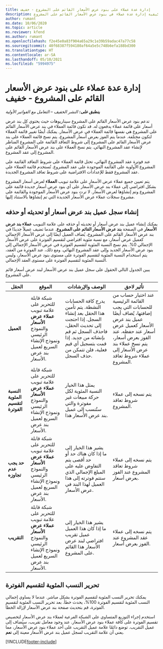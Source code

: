 ```yaml
---
title: إدارة عدة عملاء على بنود عرض الأسعار القائم على المشروع - خفيف
description: يشرح هذا الموضوع كيفية إدارة عدة عملاء في بنود عرض الأسعار القائم على المشروع.
author: rumant
ms.date: 10/06/2020
ms.topic: article
ms.reviewer: kfend
ms.author: rumant
ms.openlocfilehash: f2e45e0a83f904a65a29c1e39b59adac47a77c58
ms.sourcegitcommit: 40f68387f594180af64a5e5c748b6efa188bd300
ms.translationtype: HT
ms.contentlocale: ar-SA
ms.lasthandoff: 05/10/2021
ms.locfileid: "5994975"
---
```

# <a name="manage-multiple-customers-on-project-based-quote-lines---lite"></a>إدارة عدة عملاء على بنود عرض الأسعار القائم على المشروع - خفيف

_**ينطبق على:** النشر الخفيف – التعامل مع الفواتير الأولية_

تدعم بنود عرض الأسعار القائم على المشروع سيناريوهات حيث يحتوي كل بند عرض أسعار على قائمة عملاء يدفعون له. قد تكون قائمة العملاء في بند عرض الأسعار القائم على المشروع هي نفسها قائمة العملاء في عرض الأسعار. يمكنك أيضًا تغيير قائمة العملاء لتكون مختلفة. عندما يتم الفوز بعرض أسعار المشروع، يتم نسخ قائمة العملاء على بند عرض الأسعار القائم على المشروع إلى شروط التعاقد القائمة على المشروع المناظر لإنشاء عقد المشروع النهائي. يتم نسخ العملاء على بند عرض الأسعار القائم على المشروع إلى عقد المشروع.

عند فوترة عقد المشروع النهائي، تحتل قائمة العملاء على شروط التعاقد القائمة على المشروع الأولوية على القائمة الموجودة على عقد المشروع. تُستخدم قائمة العملاء على عقد المشروع فقط للإعدادات الافتراضية على شروط تعاقد المشروع الجديدة.

يتم تعيين جميع عملاء عرض الأسعار على علامة تبويب **العملاء** لعرض أسعار المشروع بشكل افتراضي إلى عملاء بند عرض الأسعار على أي بنود عرض أسعار جديدة قائمة على المشروع وتم إنشاؤها لعرض الأسعار. لا ترث بنود عرض الأسعار الموجودة والقائمة على مشروع سجلات عملاء عرض الأسعار الجديدة التي تم إنشاؤها بالاستناد إليها.

## <a name="create-update-or-delete-a-quote-line-customer-record"></a>إنشاء سجل عميل بند عرض أسعار أو تحديثه أو حذفه

يمكنك إنشاء عميل بند عرض أسعار أو تحديثه أو حذفه على علامة التبويب **عملاء بند عرض الأسعار** في الصفحة **بند عرض الأسعار القائم على المشروع**. عندما تضيف عميلاً جديدًا في بند عرض الأسعار القائم على المشروع، يُضاف العميل أيضًا إلى عرض الأسعار الإجمالي كعميل عرض أسعار، مع نسبة مئوية افتراضي لتقسيم الفوترة‬ على عرض الأسعار الإجمالي 0%. يتم نسخ النسبة المئوية لتقسيم الفوترة‬ في عرض الأسعار الإجمالي إلى بنود عرض الأسعار الجديد وإلى عقد المشروع النهائي. ومع ذلك، عند الفوترة من العقد، يتم استخدام النسبة المئوية لتقسيم الفوترة على مستوى بنود عرض الأسعار، وليس النسبة المئوية لتقسيم الفوترة على مستوى العقد الإجمالي. 

يبين الجدول التالي الحقول على سجل عميل بند عرض الأسعار لبند عرض أسعار قائم على المشروع.

| الحقل | الموقع | الوصف والإرشادات | تأثير لاحق |
| --- | --- | --- | --- |
| **العميل** | شبكة قابلة للتحرير على علامة تبويب **عملاء عرض الأسعار** والنموذج الرئيسي ونموذج الإنشاء السريع لعميل بند عرض الأسعار. | يدرج كافة الحسابات النشطة. يتم تأمين هذا الحقل بعد إنشاء السجل. إذا احتجت إلى تحديث الحقل، فاحذف السجل ثم قم بإنشائه من جديد. إذا قمت بتسجيل أي قيم فعلية، فلن تتمكن من حذف السجل. | عند اختيار حساب من القائمة الرئيسية للحسابات التي يجب إضافتها، يُضاف أيضًا عميل بند عرض الأسعار كعميل عرض أسعار عند حفظه. عند الفوز بعرض أسعار، يتم نسخ عملاء بند عرض الأسعار إلى عملاء شروط تعاقد المشروع. |
| **النسبة المئوية لتقسيم الفوترة** | شبكة قابلة للتحرير على علامة تبويب **عملاء عرض الأسعار** والنموذج الرئيسي ونموذج الإنشاء السريع لعميل بند عرض الأسعار. | يمثل هذا الخيار النسبة المئوية لكل حركة مبيعات غير مفوترة والتي ستُنسب إلى عميل بند عرض الأسعار هذا. | يتم نسخه إلى عملاء شروط تعاقد المشروع. |
| **حد يجب عدم تجاوزه** | شبكة قابلة للتحرير على علامة تبويب **عملاء عرض الأسعار** والنموذج الرئيسي ونموذج الإنشاء السريع لعميل بند عرض الأسعار. | يشير هذا الخيار إلى ما إذا كان هناك حد أو حد أقصى يتم التفاوض عليه على المبلغ الإجمالي الذي ستتم فوترته إلى هذا العميل لهذا البند في عرض الأسعار. | يتم نسخه إلى عملاء شروط تعاقد المشروع عند الفوز بعرض أسعار. |
| **التقريب** | شبكة قابلة للتحرير على علامة تبويب **عملاء عرض الأسعار** والنموذج الرئيسي ونموذج الإنشاء السريع لعميل بند عرض الأسعار. | يشير هذا الخيار إلى ما إذا كان هذا العميل عميل تقريب افتراضي لبند عرض الأسعار هذا القائم على المشروع. | يتم نسخه إلى عملاء عقد المشروع عند الفوز بعرض أسعار. |

## <a name="edit-billing-split-percentages"></a>تحرير النسب المئوية لتقسيم الفوترة

يمكنك تحرير النسب المئوية لتقسيم الفوترة بشكل مباشر. عندما لا يساوي إجمالي النسب المئوية لتقسيم الفوترة 100%، يحدث خطأ. بعد تحرير النسب المئوية لتقسيم الفوترة، قم بتحديث صفحة بند عرض الأسعار لإزالة الخطأ.

استخدم إجراء التوزيع المتساوي على الشبكة الفرعية لعملاء بند عرض الأسعار لتخصيص تقسيم الفوترة على كافة عملاء بنود عرض الأسعار. عند وجود معامل تقريب، سيُضاف إلى عميل التقريب. توضع دائمًا علامة عميل التقريب على أحد عملاء بنود عرض الأسعار، مما يعني أن علامة التقريب لسجل عميل بند عرض الأسعار معينة إلى **نعم**. 


[!INCLUDE[footer-include](../../includes/footer-banner.md)]